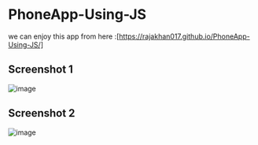 # PhoneApp-Using-JS
we can enjoy this app from here :[https://rajakhan017.github.io/PhoneApp-Using-JS/]
## Screenshot 1
![image](https://github.com/rajakhan017/PhoneApp-Using-JS/assets/135150598/043208b4-618c-4de8-9809-07d8d2bda0b9)
## Screenshot 2
![image](https://github.com/rajakhan017/PhoneApp-Using-JS/assets/135150598/1e513250-c96c-4d81-91a2-46e8bf2d8a7f)

